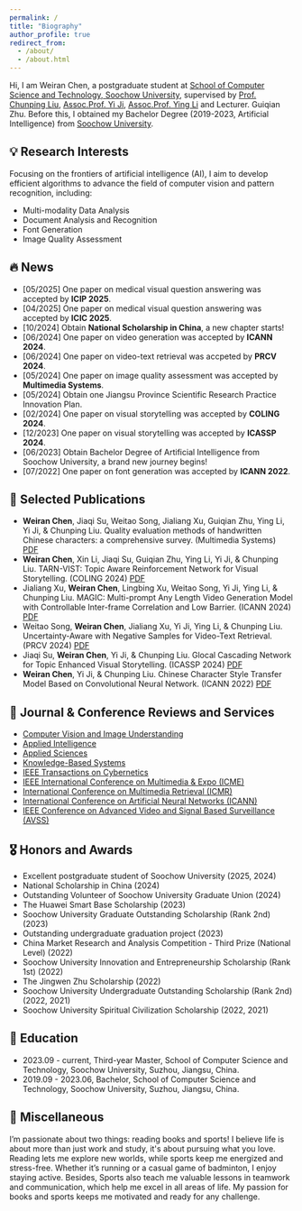 ```yaml
---
permalink: /
title: "Biography"
author_profile: true
redirect_from: 
  - /about/
  - /about.html
---
```


Hi, I am Weiran Chen, a postgraduate student at [School of Computer Science and Technology, Soochow University](https://scst.suda.edu.cn/), supervised by [Prof. Chunping Liu](https://web.suda.edu.cn/cpliu/), [Assoc.Prof. Yi Ji](https://scst.suda.edu.cn/0e/3a/c11250a527930/page.htm), [Assoc.Prof. Ying Li](https://scst.suda.edu.cn/10/65/c11250a528485/page.htm) and Lecturer. Guiqian Zhu. Before this, I obtained my Bachelor Degree (2019-2023, Artificial Intelligence) from [Soochow University](https://www.suda.edu.cn/).  

💡 Research Interests
------
Focusing on the frontiers of artificial intelligence (AI), I aim to develop efficient algorithms to advance the field of computer vision and pattern recognition, including:
* Multi-modality Data Analysis
* Document Analysis and Recognition
* Font Generation
* Image Quality Assessment

🔥 News
------
* [05/2025] One paper on medical visual question answering was accepted by __ICIP 2025__.
* [04/2025] One paper on medical visual question answering was accepted by __ICIC 2025__.
* [10/2024] Obtain __National Scholarship in China__, a new chapter starts! 
* [06/2024] One paper on video generation was accepted by __ICANN 2024__.
* [06/2024] One paper on video-text retrieval was accpeted by __PRCV 2024__.
* [05/2024] One paper on image quality assessment was accepted by __Multimedia Systems__.
* [05/2024] Obtain one Jiangsu Province Scientific Research Practice Innovation Plan.
* [02/2024] One paper on visual storytelling was accepted by __COLING 2024__.
* [12/2023] One paper on visual storytelling was accepted by __ICASSP 2024__.
* [06/2023] Obtain Bachelor Degree of Artificial Intelligence from Soochow University, a brand new journey begins!
* [07/2022] One paper on font generation was accepted by __ICANN 2022__.

📝 Selected Publications
------
* __Weiran Chen__, Jiaqi Su, Weitao Song, Jialiang Xu, Guiqian Zhu, Ying Li, Yi Ji, & Chunping Liu. Quality evaluation methods of handwritten Chinese characters: a comprehensive survey. (Multimedia Systems) [PDF](https://link.springer.com/article/10.1007/s00530-024-01396-8)
* __Weiran Chen__, Xin Li, Jiaqi Su, Guiqian Zhu, Ying Li, Yi Ji, & Chunping Liu. TARN-VIST: Topic Aware Reinforcement Network for Visual Storytelling. (COLING 2024) [PDF](https://aclanthology.org/2024.lrec-main.1358/)
* Jialiang Xu, __Weiran Chen__, Lingbing Xu, Weitao Song, Yi Ji, Ying Li, & Chunping Liu. MAGIC: Multi-prompt Any Length Video Generation Model with Controllable Inter-frame Correlation and Low Barrier. (ICANN 2024) [PDF](https://link.springer.com/chapter/10.1007/978-3-031-72338-4_23)
* Weitao Song, __Weiran Chen__, Jialiang Xu, Yi Ji, Ying Li, & Chunping Liu. Uncertainty-Aware with Negative Samples for Video-Text Retrieval. (PRCV 2024) [PDF](https://link.springer.com/chapter/10.1007/978-981-97-8620-6_22)
* Jiaqi Su, __Weiran Chen__, Yi Ji, & Chunping Liu. Glocal Cascading Network for Topic Enhanced Visual Storytelling. (ICASSP 2024) [PDF](https://ieeexplore.ieee.org/document/10447361)
* __Weiran Chen__, Yi Ji, & Chunping Liu. Chinese Character Style Transfer Model Based on Convolutional Neural Network. (ICANN 2022) [PDF](https://link.springer.com/chapter/10.1007/978-3-031-15937-4_47)   

📧 Journal & Conference Reviews and Services
------
* [Computer Vision and Image Understanding](https://www.sciencedirect.com/journal/computer-vision-and-image-understanding)
* [Applied Intelligence](https://link.springer.com/journal/10489)
* [Applied Sciences](https://www.mdpi.com/journal/applsci)
* [Knowledge-Based Systems](https://ieeexplore.ieee.org/document/10807685)
* [IEEE Transactions on Cybernetics](https://ieeexplore.ieee.org/document/10807685)
* [IEEE International Conference on Multimedia & Expo (ICME)](https://ieeexplore.ieee.org/xpl/conhome/1000477/all-proceedings)
* [International Conference on Multimedia Retrieval (ICMR)](https://dl.acm.org/conference/icmr)
* [International Conference on Artificial Neural Networks (ICANN)](https://e-nns.org/icanns/)
* [IEEE Conference on Advanced Video and Signal Based Surveillance (AVSS)](https://ieeexplore.ieee.org/xpl/conhome/1001307/all-proceedings)

🎖 Honors and Awards
------
* Excellent postgraduate student of Soochow University (2025, 2024)
* National Scholarship in China (2024)
* Outstanding Volunteer of Soochow University Graduate Union (2024)
* The Huawei Smart Base Scholarship (2023)
* Soochow University Graduate Outstanding Scholarship (Rank 2nd) (2023)
* Outstanding undergraduate graduation project (2023)
* China Market Research and Analysis Competition - Third Prize (National Level) (2022)
* Soochow University Innovation and Entrepreneurship Scholarship (Rank 1st) (2022) 
* The Jingwen Zhu Scholarship (2022)
* Soochow University Undergraduate Outstanding Scholarship (Rank 2nd) (2022, 2021)
* Soochow University Spiritual Civilization Scholarship (2022, 2021)

📖 Education
------
* 2023.09 - current, Third-year Master, School of Computer Science and Technology, Soochow University, Suzhou, Jiangsu, China.
* 2019.09 - 2023.06, Bachelor, School of Computer Science and Technology, Soochow University, Suzhou, Jiangsu, China.

🌈 Miscellaneous
------
I’m passionate about two things: reading books and sports! I believe life is about more than just work and study, it's about pursuing what you love. Reading lets me explore new worlds, while sports keep me energized and stress-free. Whether it’s running or a casual game of badminton, I enjoy staying active. Besides, Sports also teach me valuable lessons in teamwork and communication, which help me excel in all areas of life. My passion for books and sports keeps me motivated and ready for any challenge.
